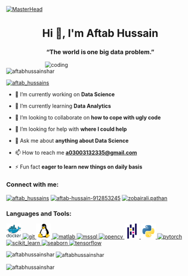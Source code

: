 [![MasterHead](https://images.squarespace-cdn.com/content/v1/6047ca3c6bae4359c8fdca85/1615321348433-U0P7ALKF0CLK5X6EJKT7/Google_Cloud_DataAnalytics-Bannergif.gif?format=2500w)](https://rishavchanda.io)
<h1 align="center">Hi 👋, I'm Aftab Hussain</h1>
<h3 align="center">“The world is one big data problem.”</h3>
<img align="right" alt="coding" width="400" src ="https://cdn.dribbble.com/users/1162077/screenshots/3848914/programmer.gif">
<p align="left"> <img src="https://komarev.com/ghpvc/?username=aftabhussainshar&label=Profile%20views&color=0e75b6&style=flat" alt="aftabhussainshar" /> </p>

<p align="left"> <a href="https://twitter.com/aftab_hussains" target="blank"><img src="https://img.shields.io/twitter/follow/aftab_hussains?logo=twitter&style=for-the-badge" alt="aftab_hussains" /></a> </p>

- 🔭 I’m currently working on **Data Science**

- 🌱 I’m currently learning **Data Analytics**

- 👯 I’m looking to collaborate on **how to cope with ugly code**

- 🤝 I’m looking for help with **where I could help**

- 💬 Ask me about **anything about Data Science**

- 📫 How to reach me **a03003132335@gmail.com**

- ⚡ Fun fact **eager to learn new things on daily basis**

<h3 align="left">Connect with me:</h3>
<p align="left">
<a href="https://twitter.com/aftab_hussains" target="blank"><img align="center" src="https://raw.githubusercontent.com/rahuldkjain/github-profile-readme-generator/master/src/images/icons/Social/twitter.svg" alt="aftab_hussains" height="30" width="40" /></a>
<a href="https://linkedin.com/in/aftab-hussain-912853245" target="blank"><img align="center" src="https://raw.githubusercontent.com/rahuldkjain/github-profile-readme-generator/master/src/images/icons/Social/linked-in-alt.svg" alt="aftab-hussain-912853245" height="30" width="40" /></a>
<a href="https://fb.com/zobairali.pathan" target="blank"><img align="center" src="https://raw.githubusercontent.com/rahuldkjain/github-profile-readme-generator/master/src/images/icons/Social/facebook.svg" alt="zobairali.pathan" height="30" width="40" /></a>
</p>

<h3 align="left">Languages and Tools:</h3>
<p align="left"> <a href="https://www.docker.com/" target="_blank" rel="noreferrer"> <img src="https://raw.githubusercontent.com/devicons/devicon/master/icons/docker/docker-original-wordmark.svg" alt="docker" width="40" height="40"/> </a> <a href="https://git-scm.com/" target="_blank" rel="noreferrer"> <img src="https://www.vectorlogo.zone/logos/git-scm/git-scm-icon.svg" alt="git" width="40" height="40"/> </a> <a href="https://www.linux.org/" target="_blank" rel="noreferrer"> <img src="https://raw.githubusercontent.com/devicons/devicon/master/icons/linux/linux-original.svg" alt="linux" width="40" height="40"/> </a> <a href="https://www.mathworks.com/" target="_blank" rel="noreferrer"> <img src="https://upload.wikimedia.org/wikipedia/commons/2/21/Matlab_Logo.png" alt="matlab" width="40" height="40"/> </a> <a href="https://www.microsoft.com/en-us/sql-server" target="_blank" rel="noreferrer"> <img src="https://www.svgrepo.com/show/303229/microsoft-sql-server-logo.svg" alt="mssql" width="40" height="40"/> </a> <a href="https://opencv.org/" target="_blank" rel="noreferrer"> <img src="https://www.vectorlogo.zone/logos/opencv/opencv-icon.svg" alt="opencv" width="40" height="40"/> </a> <a href="https://pandas.pydata.org/" target="_blank" rel="noreferrer"> <img src="https://raw.githubusercontent.com/devicons/devicon/2ae2a900d2f041da66e950e4d48052658d850630/icons/pandas/pandas-original.svg" alt="pandas" width="40" height="40"/> </a> <a href="https://www.python.org" target="_blank" rel="noreferrer"> <img src="https://raw.githubusercontent.com/devicons/devicon/master/icons/python/python-original.svg" alt="python" width="40" height="40"/> </a> <a href="https://pytorch.org/" target="_blank" rel="noreferrer"> <img src="https://www.vectorlogo.zone/logos/pytorch/pytorch-icon.svg" alt="pytorch" width="40" height="40"/> </a> <a href="https://scikit-learn.org/" target="_blank" rel="noreferrer"> <img src="https://upload.wikimedia.org/wikipedia/commons/0/05/Scikit_learn_logo_small.svg" alt="scikit_learn" width="40" height="40"/> </a> <a href="https://seaborn.pydata.org/" target="_blank" rel="noreferrer"> <img src="https://seaborn.pydata.org/_images/logo-mark-lightbg.svg" alt="seaborn" width="40" height="40"/> </a> <a href="https://www.tensorflow.org" target="_blank" rel="noreferrer"> <img src="https://www.vectorlogo.zone/logos/tensorflow/tensorflow-icon.svg" alt="tensorflow" width="40" height="40"/> </a> </p>

<p><img align="left" src="https://github-readme-stats.vercel.app/api/top-langs?username=aftabhussainshar&show_icons=true&locale=en&layout=compact" alt="aftabhussainshar" /></p>

<p>&nbsp;<img align="center" src="https://github-readme-stats.vercel.app/api?username=aftabhussainshar&show_icons=true&locale=en" alt="aftabhussainshar" /></p>

<p><img align="center" src="https://github-readme-streak-stats.herokuapp.com/?user=aftabhussainshar&" alt="aftabhussainshar" /></p>
